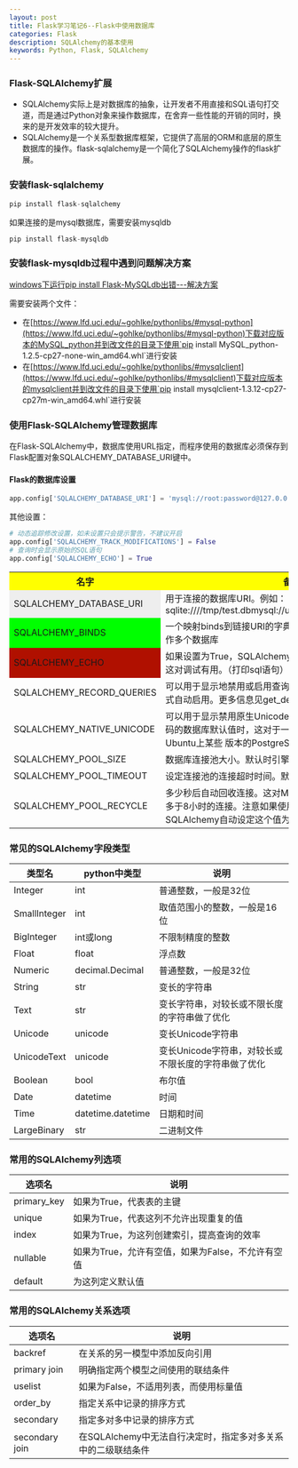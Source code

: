 ```yaml
---
layout: post
title: Flask学习笔记6--Flask中使用数据库
categories: Flask
description: SQLAlchemy的基本使用
keywords: Python, Flask, SQLAlchemy
---
```



### Flask-SQLAlchemy扩展

- SQLAlchemy实际上是对数据库的抽象，让开发者不用直接和SQL语句打交道，而是通过Python对象来操作数据库，在舍弃一些性能的开销的同时，换来的是开发效率的较大提升。
- SQLAlchemy是一个关系型数据库框架，它提供了高层的ORM和底层的原生数据库的操作。flask-sqlalchemy是一个简化了SQLAlchemy操作的flask扩展。

### 安装flask-sqlalchemy

```python
pip install flask-sqlalchemy
```

如果连接的是mysql数据库，需要安装mysqldb
```python
pip install flask-mysqldb
```
### 安装flask-mysqldb过程中遇到问题解决方案
[windows下运行pip install Flask-MySQLdb出错---解决方案](https://blog.csdn.net/anyuexiazhuomicang/article/details/77611296)

需要安装两个文件：
- 在[https://www.lfd.uci.edu/~gohlke/pythonlibs/#mysql-python](https://www.lfd.uci.edu/~gohlke/pythonlibs/#mysql-python)下载对应版本的MySQL_python并到改文件的目录下使用`pip install MySQL_python-1.2.5-cp27-none-win_amd64.whl`进行安装
- 在[https://www.lfd.uci.edu/~gohlke/pythonlibs/#mysqlclient](https://www.lfd.uci.edu/~gohlke/pythonlibs/#mysqlclient)下载对应版本的mysqlclient并到改文件的目录下使用`pip install mysqlclient-1.3.12-cp27-cp27m-win_amd64.whl`进行安装


### 使用Flask-SQLAlchemy管理数据库

在Flask-SQLAlchemy中，数据库使用URL指定，而程序使用的数据库必须保存到Flask配置对象SQLALCHEMY_DATABASE_URI键中。

#### Flask的数据库设置

```python
app.config['SQLALCHEMY_DATABASE_URI'] = 'mysql://root:password@127.0.0.1:3306/test'
```

其他设置：
```python
# 动态追踪修改设置，如未设置只会提示警告，不建议开启
app.config['SQLALCHEMY_TRACK_MODIFICATIONS'] = False
# 查询时会显示原始的SQL语句
app.config['SQLALCHEMY_ECHO'] = True
```

<table>
  <tr>
    <th width=249, bgcolor=yellow >名字</th>
    <th bgcolor=yellow>备注</th>
  </tr>
  <tr>
    <td bgcolor=#eeeeee> SQLALCHEMY_DATABASE_URI </td>
    <td> 用于连接的数据库URI。例如：sqlite:////tmp/test.dbmysql://username:password@server/db</td>

  </tr>
  <tr>
    <td bgcolor=#00FF00>SQLALCHEMY_BINDS </td>
    <td> 一个映射binds到链接URI的字典。更多binds的信息见用Binds操作多个数据库 </td>

  <tr>
    <td bgcolor=rgb(0,10,0)>SQLALCHEMY_ECHO </td>
    <td> 如果设置为True，SQLAlchemy会记录所有发给stderr的语句，这对调试有用。（打印sql语句）</td>

  </tr>
    <tr>
        <td>SQLALCHEMY_RECORD_QUERIES</td>
        <td>可以用于显示地禁用或启用查询记录。查询记录在调试或测试模式自动启用。更多信息见get_debug_queries()。</td>
    </tr>
    <tr>
        <td>SQLALCHEMY_NATIVE_UNICODE</td>
        <td>可以用于显示禁用原生Unicode支持。当使用不合适的指定无编码的数据库默认值时，这对于一些数据库适配器时必须的（比如Ubuntu上某些 版本的PostgreSQL）。</td>
    </tr>
    <tr>
        <td>SQLALCHEMY_POOL_SIZE</td>
        <td>数据库连接池大小。默认时引擎默认值（通常是5）</td>
    </tr>
    <tr>
        <td>SQLALCHEMY_POOL_TIMEOUT</td>
        <td>设定连接池的连接超时时间。默认是10.</td>
    </tr>
    <tr>
        <td>SQLALCHEMY_POOL_RECYCLE</td>
        <td>多少秒后自动回收连接。这对MySQL是必要的，它默认移除闲置多于8小时的连接。注意如果使用了MySQL，Flask-SQLAlchemy自动设定这个值为2小时。</td>
    </tr>
</table>

### 常见的SQLAlchemy字段类型


类型名 | python中类型  | 说明
---|--- |---
Integer | int | 普通整数，一般是32位
SmallInteger | int | 取值范围小的整数，一般是16位
BigInteger | int或long | 不限制精度的整数
Float | float | 浮点数
Numeric | decimal.Decimal|普通整数，一般是32位
String|str|变长的字符串
Text|str|变长字符串，对较长或不限长度的字符串做了优化
Unicode|unicode|变长Unicode字符串
UnicodeText|unicode|变长Unicode字符串，对较长或不限长度的字符串做了优化
Boolean | bool|布尔值
Date|datetime|时间
Time|datetime.datetime|日期和时间
LargeBinary|str|二进制文件

### 常用的SQLAlchemy列选项


选项名 | 说明
---|---
primary_key | 如果为True，代表表的主键
unique | 如果为True，代表这列不允许出现重复的值
index|如果为True，为这列创建索引，提高查询的效率
nullable|如果为True，允许有空值，如果为False，不允许有空值
default|为这列定义默认值


### 常用的SQLAlchemy关系选项


选项名 | 说明
---|---
backref | 在关系的另一模型中添加反向引用
primary join | 明确指定两个模型之间使用的联结条件
uselist|如果为False，不适用列表，而使用标量值
order_by|指定关系中记录的排序方式
secondary|指定多对多中记录的排序方式
secondary join|在SQLAlchemy中无法自行决定时，指定多对多关系中的二级联结条件

